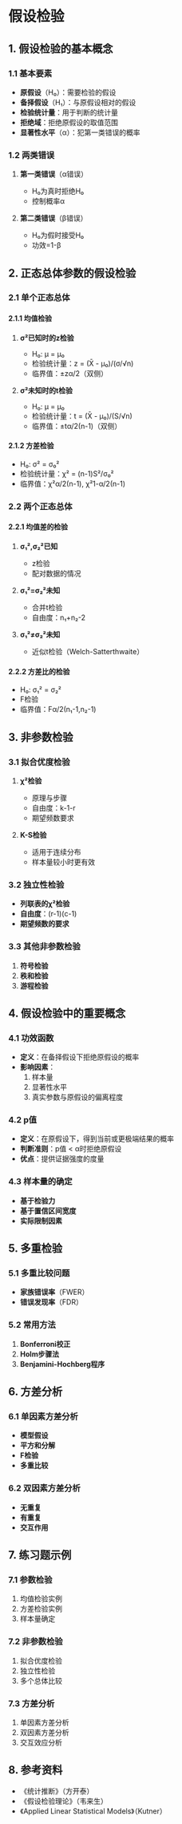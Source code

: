 # 假设检验

## 1. 假设检验的基本概念

### 1.1 基本要素
- **原假设**（H₀）：需要检验的假设
- **备择假设**（H₁）：与原假设相对的假设
- **检验统计量**：用于判断的统计量
- **拒绝域**：拒绝原假设的取值范围
- **显著性水平**（α）：犯第一类错误的概率

### 1.2 两类错误
1. **第一类错误**（α错误）
   - H₀为真时拒绝H₀
   - 控制概率α

2. **第二类错误**（β错误）
   - H₀为假时接受H₀
   - 功效=1-β

## 2. 正态总体参数的假设检验

### 2.1 单个正态总体

#### 2.1.1 均值检验
1. **σ²已知时的z检验**
   - H₀: μ = μ₀
   - 检验统计量：z = (X̄ - μ₀)/(σ/√n)
   - 临界值：±zα/2（双侧）

2. **σ²未知时的t检验**
   - H₀: μ = μ₀
   - 检验统计量：t = (X̄ - μ₀)/(S/√n)
   - 临界值：±tα/2(n-1)（双侧）

#### 2.1.2 方差检验
- H₀: σ² = σ₀²
- 检验统计量：χ² = (n-1)S²/σ₀²
- 临界值：χ²α/2(n-1), χ²1-α/2(n-1)

### 2.2 两个正态总体

#### 2.2.1 均值差的检验
1. **σ₁²,σ₂²已知**
   - z检验
   - 配对数据的情况

2. **σ₁²=σ₂²未知**
   - 合并t检验
   - 自由度：n₁+n₂-2

3. **σ₁²≠σ₂²未知**
   - 近似t检验（Welch-Satterthwaite）

#### 2.2.2 方差比的检验
- H₀: σ₁² = σ₂²
- F检验
- 临界值：Fα/2(n₁-1,n₂-1)

## 3. 非参数检验

### 3.1 拟合优度检验
1. **χ²检验**
   - 原理与步骤
   - 自由度：k-1-r
   - 期望频数要求

2. **K-S检验**
   - 适用于连续分布
   - 样本量较小时更有效

### 3.2 独立性检验
- **列联表的χ²检验**
- **自由度**：(r-1)(c-1)
- **期望频数的要求**

### 3.3 其他非参数检验
1. **符号检验**
2. **秩和检验**
3. **游程检验**

## 4. 假设检验中的重要概念

### 4.1 功效函数
- **定义**：在备择假设下拒绝原假设的概率
- **影响因素**：
  1. 样本量
  2. 显著性水平
  3. 真实参数与原假设的偏离程度

### 4.2 p值
- **定义**：在原假设下，得到当前或更极端结果的概率
- **判断准则**：p值 < α时拒绝原假设
- **优点**：提供证据强度的度量

### 4.3 样本量的确定
- **基于检验力**
- **基于置信区间宽度**
- **实际限制因素**

## 5. 多重检验

### 5.1 多重比较问题
- **家族错误率**（FWER）
- **错误发现率**（FDR）

### 5.2 常用方法
1. **Bonferroni校正**
2. **Holm步骤法**
3. **Benjamini-Hochberg程序**

## 6. 方差分析

### 6.1 单因素方差分析
- **模型假设**
- **平方和分解**
- **F检验**
- **多重比较**

### 6.2 双因素方差分析
- **无重复**
- **有重复**
- **交互作用**

## 7. 练习题示例

### 7.1 参数检验
1. 均值检验实例
2. 方差检验实例
3. 样本量确定

### 7.2 非参数检验
1. 拟合优度检验
2. 独立性检验
3. 多个总体比较

### 7.3 方差分析
1. 单因素方差分析
2. 双因素方差分析
3. 交互效应分析

## 8. 参考资料
- 《统计推断》（方开泰）
- 《假设检验理论》（韦来生）
- 《Applied Linear Statistical Models》（Kutner）
